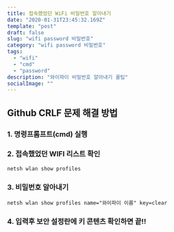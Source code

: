 ```yaml
---
title: 접속했었던 WiFi 비밀번호 알아내기
date: "2020-01-31T23:45:32.169Z"
template: "post"
draft: false
slug: "wifi password 비밀번호"
category: "wifi password 비밀번호"
tags:
  - "wifi"
  - "cmd"
  - "password"
description: "와이파이 비밀번호 알아내기 꿀팁"
socialImage: ""
---
```


## Github CRLF 문제 해결 방법

### 1. 명령프롬프트(cmd) 실행

### 2. 접속했었던 WIFI 리스트 확인

```
netsh wlan show profiles
```

### 3. 비밀번호 알아내기

```
netsh wlan show profiles name="와이파이 이름" key=clear
```

### 4. 입력후 보안 설정란에 키 콘텐츠 확인하면 끝!!
